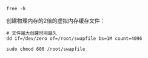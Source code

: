 ```
free -h
```

创建物理内存的2倍的虚拟内存缓存文件：

```
# 文件越大创建时间越久
dd if=/dev/zero of=/root/swapfile bs=1M count=4096
```

```
sudo chmod 600 /root/swapfile
```

